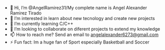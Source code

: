 - 👋 Hi, I’m @AngelRamirez31/My complete name is Angel Alexander Ramirez Tirado
- 👀 I’m interested in learn about new tecnology and create new projects
- 🌱 I’m currently learning C/C++
- 💞️ I’m looking to collaborate on diferent projects to extend my knowledge
- 📫 How to reach me? Send an email to angelalexander6273@gmail.com
- ⚡ Fun fact: Im a huge fan of Sport especially Basketball and Soccer

